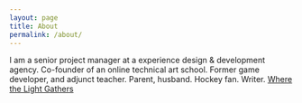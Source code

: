 ```yaml
---
layout: page
title: About
permalink: /about/
---
```

I am a senior project manager at a experience design & development agency. Co-founder of an online technical art school. Former game developer, and adjunct teacher. Parent, husband. Hockey fan. Writer. [Where the Light Gathers](http://wherethelightgathers.com)